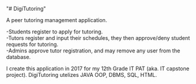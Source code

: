 "# DigiTutoring"

A peer tutoring management application.

-Students register to apply for tutoring.  
-Tutors register and input their schedules, they then approve/deny student requests for tutoring.  
-Admins approve tutor registration, and may remove any user from the database.    

I create this application in 2017 for my 12th Grade IT PAT (aka. IT capstone project). DigiTutoring utelizes JAVA OOP, DBMS, SQL, HTML.  
